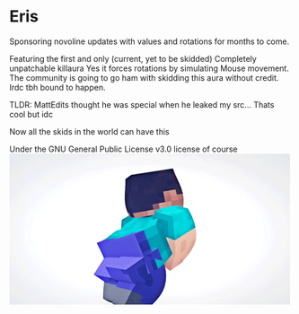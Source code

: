 # Eris
Sponsoring novoline updates with values and rotations 
for months to come.

Featuring the first and only (current, yet to be skidded)
Completely unpatchable killaura
Yes it forces rotations by simulating
Mouse movement. The community is going
to go ham with skidding this aura without
credit. Irdc tbh bound to happen.

TLDR:
MattEdits thought he was special when he leaked my src...
Thats cool but idc

Now all the skids in the world can have this

Under the GNU General Public License v3.0 license of course
![](throw-it-back.gif)
